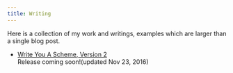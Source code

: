 ```yaml
---
title: Writing
---
```

     
Here is a collection of my work and writings, examples which are larger than a single blog post.    


* [Write You A Scheme, Version 2](https://github.com/write-you-a-scheme-v2/scheme/blob/master/docs/00_overview.md)    
Release coming soon!(updated Nov 23, 2016)        


